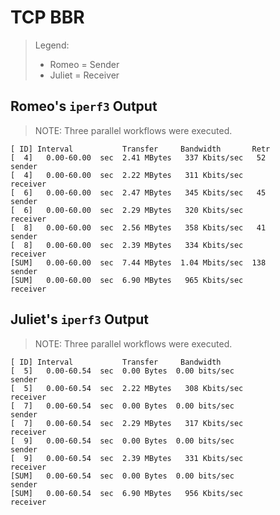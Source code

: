 # TCP BBR

> Legend:
>
> -	Romeo = Sender
> -	Juliet = Receiver

## Romeo's `iperf3` Output

> NOTE: Three parallel workflows were executed.

```shell
[ ID] Interval           Transfer     Bandwidth       Retr
[  4]   0.00-60.00  sec  2.41 MBytes   337 Kbits/sec   52             sender
[  4]   0.00-60.00  sec  2.22 MBytes   311 Kbits/sec                  receiver
[  6]   0.00-60.00  sec  2.47 MBytes   345 Kbits/sec   45             sender
[  6]   0.00-60.00  sec  2.29 MBytes   320 Kbits/sec                  receiver
[  8]   0.00-60.00  sec  2.56 MBytes   358 Kbits/sec   41             sender
[  8]   0.00-60.00  sec  2.39 MBytes   334 Kbits/sec                  receiver
[SUM]   0.00-60.00  sec  7.44 MBytes  1.04 Mbits/sec  138             sender
[SUM]   0.00-60.00  sec  6.90 MBytes   965 Kbits/sec                  receiver
```

## Juliet's `iperf3` Output

> NOTE: Three parallel workflows were executed.

```shell
[ ID] Interval           Transfer     Bandwidth
[  5]   0.00-60.54  sec  0.00 Bytes  0.00 bits/sec                  sender
[  5]   0.00-60.54  sec  2.22 MBytes   308 Kbits/sec                  receiver
[  7]   0.00-60.54  sec  0.00 Bytes  0.00 bits/sec                  sender
[  7]   0.00-60.54  sec  2.29 MBytes   317 Kbits/sec                  receiver
[  9]   0.00-60.54  sec  0.00 Bytes  0.00 bits/sec                  sender
[  9]   0.00-60.54  sec  2.39 MBytes   331 Kbits/sec                  receiver
[SUM]   0.00-60.54  sec  0.00 Bytes  0.00 bits/sec                  sender
[SUM]   0.00-60.54  sec  6.90 MBytes   956 Kbits/sec                  receiver
```

